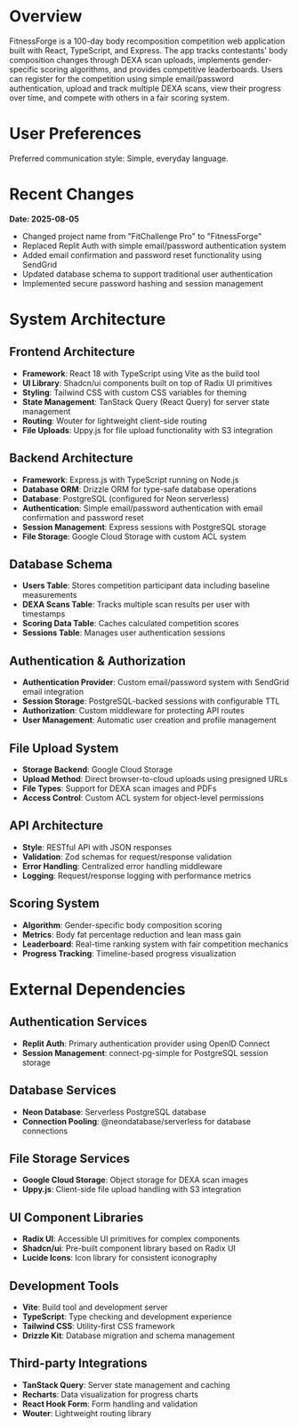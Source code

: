 # Overview

FitnessForge is a 100-day body recomposition competition web application built with React, TypeScript, and Express. The app tracks contestants' body composition changes through DEXA scan uploads, implements gender-specific scoring algorithms, and provides competitive leaderboards. Users can register for the competition using simple email/password authentication, upload and track multiple DEXA scans, view their progress over time, and compete with others in a fair scoring system.

# User Preferences

Preferred communication style: Simple, everyday language.

# Recent Changes

**Date: 2025-08-05**
- Changed project name from "FitChallenge Pro" to "FitnessForge"
- Replaced Replit Auth with simple email/password authentication system
- Added email confirmation and password reset functionality using SendGrid
- Updated database schema to support traditional user authentication
- Implemented secure password hashing and session management

# System Architecture

## Frontend Architecture
- **Framework**: React 18 with TypeScript using Vite as the build tool
- **UI Library**: Shadcn/ui components built on top of Radix UI primitives
- **Styling**: Tailwind CSS with custom CSS variables for theming
- **State Management**: TanStack Query (React Query) for server state management
- **Routing**: Wouter for lightweight client-side routing
- **File Uploads**: Uppy.js for file upload functionality with S3 integration

## Backend Architecture
- **Framework**: Express.js with TypeScript running on Node.js
- **Database ORM**: Drizzle ORM for type-safe database operations
- **Database**: PostgreSQL (configured for Neon serverless)
- **Authentication**: Simple email/password authentication with email confirmation and password reset
- **Session Management**: Express sessions with PostgreSQL storage
- **File Storage**: Google Cloud Storage with custom ACL system

## Database Schema
- **Users Table**: Stores competition participant data including baseline measurements
- **DEXA Scans Table**: Tracks multiple scan results per user with timestamps
- **Scoring Data Table**: Caches calculated competition scores
- **Sessions Table**: Manages user authentication sessions

## Authentication & Authorization
- **Authentication Provider**: Custom email/password system with SendGrid email integration
- **Session Storage**: PostgreSQL-backed sessions with configurable TTL
- **Authorization**: Custom middleware for protecting API routes
- **User Management**: Automatic user creation and profile management

## File Upload System
- **Storage Backend**: Google Cloud Storage
- **Upload Method**: Direct browser-to-cloud uploads using presigned URLs
- **File Types**: Support for DEXA scan images and PDFs
- **Access Control**: Custom ACL system for object-level permissions

## API Architecture
- **Style**: RESTful API with JSON responses
- **Validation**: Zod schemas for request/response validation
- **Error Handling**: Centralized error handling middleware
- **Logging**: Request/response logging with performance metrics

## Scoring System
- **Algorithm**: Gender-specific body composition scoring
- **Metrics**: Body fat percentage reduction and lean mass gain
- **Leaderboard**: Real-time ranking system with fair competition mechanics
- **Progress Tracking**: Timeline-based progress visualization

# External Dependencies

## Authentication Services
- **Replit Auth**: Primary authentication provider using OpenID Connect
- **Session Management**: connect-pg-simple for PostgreSQL session storage

## Database Services
- **Neon Database**: Serverless PostgreSQL database
- **Connection Pooling**: @neondatabase/serverless for database connections

## File Storage Services
- **Google Cloud Storage**: Object storage for DEXA scan images
- **Uppy.js**: Client-side file upload handling with S3 integration

## UI Component Libraries
- **Radix UI**: Accessible UI primitives for complex components
- **Shadcn/ui**: Pre-built component library based on Radix UI
- **Lucide Icons**: Icon library for consistent iconography

## Development Tools
- **Vite**: Build tool and development server
- **TypeScript**: Type checking and development experience
- **Tailwind CSS**: Utility-first CSS framework
- **Drizzle Kit**: Database migration and schema management

## Third-party Integrations
- **TanStack Query**: Server state management and caching
- **Recharts**: Data visualization for progress charts
- **React Hook Form**: Form handling and validation
- **Wouter**: Lightweight routing library